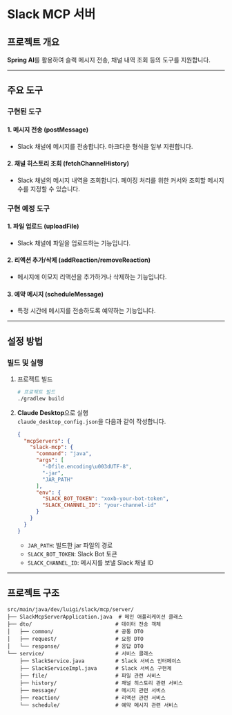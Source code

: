 # Slack MCP 서버

## 프로젝트 개요

**Spring AI**를 활용하여 슬랙 메시지 전송, 채널 내역 조회 등의 도구를 지원합니다.

---

## 주요 도구

### 구현된 도구

#### 1. 메시지 전송 (postMessage)

* Slack 채널에 메시지를 전송합니다. 마크다운 형식을 일부 지원합니다.

#### 2. 채널 히스토리 조회 (fetchChannelHistory)

* Slack 채널의 메시지 내역을 조회합니다. 페이징 처리를 위한 커서와 조회할 메시지 수를 지정할 수 있습니다.

### 구현 예정 도구

#### 1. 파일 업로드 (uploadFile)

* Slack 채널에 파일을 업로드하는 기능입니다.

#### 2. 리액션 추가/삭제 (addReaction/removeReaction)

* 메시지에 이모지 리액션을 추가하거나 삭제하는 기능입니다.

#### 3. 예약 메시지 (scheduleMessage)

* 특정 시간에 메시지를 전송하도록 예약하는 기능입니다.

---

## 설정 방법

### 빌드 및 실행

1. 프로젝트 빌드

    ```bash
    # 프로젝트 빌드
    ./gradlew build
    ```

2. **Claude Desktop**으로 실행  
   `claude_desktop_config.json`을 다음과 같이 작성합니다.
   ```json
   {
     "mcpServers": {
       "slack-mcp": {
         "command": "java",
         "args": [
           "-Dfile.encoding\u003dUTF-8",
           "-jar",
           "JAR_PATH"
         ],
         "env": {
           "SLACK_BOT_TOKEN": "xoxb-your-bot-token",
           "SLACK_CHANNEL_ID": "your-channel-id"
         }
       }
     }
   }
   ```
    - `JAR_PATH`: 빌드한 jar 파일의 경로
    - `SLACK_BOT_TOKEN`: Slack Bot 토큰
    - `SLACK_CHANNEL_ID`: 메시지를 보낼 Slack 채널 ID

---

## 프로젝트 구조

```
src/main/java/dev/luigi/slack/mcp/server/
├── SlackMcpServerApplication.java  # 메인 애플리케이션 클래스
├── dto/                           # 데이터 전송 객체
│   ├── common/                    # 공통 DTO
│   ├── request/                   # 요청 DTO
│   └── response/                  # 응답 DTO
└── service/                       # 서비스 클래스
    ├── SlackService.java          # Slack 서비스 인터페이스
    ├── SlackServiceImpl.java      # Slack 서비스 구현체
    ├── file/                      # 파일 관련 서비스
    ├── history/                   # 채널 히스토리 관련 서비스
    ├── message/                   # 메시지 관련 서비스
    ├── reaction/                  # 리액션 관련 서비스
    └── schedule/                  # 예약 메시지 관련 서비스
```

